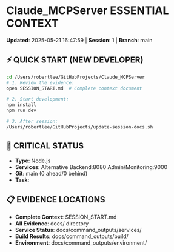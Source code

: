 # Claude_MCPServer ESSENTIAL CONTEXT

**Updated**: 2025-05-21 16:47:59 | **Session**: 1 | **Branch**: main

## ⚡ QUICK START (NEW DEVELOPER)

```bash
cd /Users/robertlee/GitHubProjects/Claude_MCPServer
# 1. Review the evidence:
open SESSION_START.md  # Complete context document

# 2. Start development:
npm install
npm run dev

# 3. After session:
/Users/robertlee/GitHubProjects/update-session-docs.sh
```

## 🚨 CRITICAL STATUS
- **Type**: Node.js
- **Services**:  Alternative Backend:8080 Admin/Monitoring:9000
- **Git**: main (0 ahead/0 behind)
- **Task**: 

## 📋 EVIDENCE LOCATIONS
- **Complete Context**: SESSION_START.md
- **All Evidence**: docs/ directory
- **Service Status**: docs/command_outputs/services/
- **Build Results**: docs/command_outputs/build/
- **Environment**: docs/command_outputs/environment/

